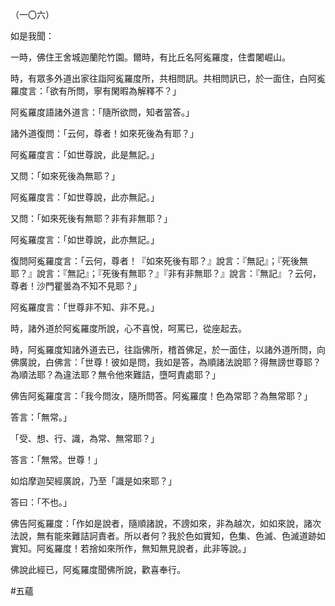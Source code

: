 （一〇六）

如是我聞：

一時，佛住王舍城迦蘭陀竹園。爾時，有比丘名阿㝹羅度，住耆闍崛山。

時，有眾多外道出家往詣阿㝹羅度所，共相問訊。共相問訊已，於一面住，白阿㝹羅度言：「欲有所問，寧有閑暇為解釋不？」

阿㝹羅度語諸外道言：「隨所欲問，知者當答。」

諸外道復問：「云何，尊者！如來死後為有耶？」

阿㝹羅度言：「如世尊說，此是無記。」

又問：「如來死後為無耶？」

阿㝹羅度言：「如世尊說，此亦無記。」

又問：「如來死後有無耶？非有非無耶？」

阿㝹羅度言：「如世尊說，此亦無記。」

復問阿㝹羅度言：「云何，尊者！『如來死後有耶？』說言：『無記』；『死後無耶？』說言：『無記』；『死後有無耶？』『非有非無耶？』說言：『無記』？云何，尊者！沙門瞿曇為不知不見耶？」

阿㝹羅度言：「世尊非不知、非不見。」

時，諸外道於阿㝹羅度所說，心不喜悅，呵罵已，從座起去。

時，阿㝹羅度知諸外道去已，往詣佛所，稽首佛足，於一面住，以諸外道所問，向佛廣說，白佛言：「世尊！彼如是問，我如是答，為順諸法說耶？得無謗世尊耶？為順法耶？為違法耶？無令他來難詰，墮呵責處耶？」

佛告阿㝹羅度言：「我今問汝，隨所問答。阿㝹羅度！色為常耶？為無常耶？」

答言：「無常。」

「受、想、行、識，為常、無常耶？」

答言：「無常。世尊！」

如焰摩迦契經廣說，乃至「識是如來耶？」

答曰：「不也。」

佛告阿㝹羅度：「作如是說者，隨順諸說，不謗如來，非為越次，如如來說，諸次法說，無有能來難詰訶責者。所以者何？我於色如實知，色集、色滅、色滅道跡如實知。阿㝹羅度！若捨如來所作，無知無見說者，此非等說。」

佛說此經已，阿㝹羅度聞佛所說，歡喜奉行。





#五蘊

